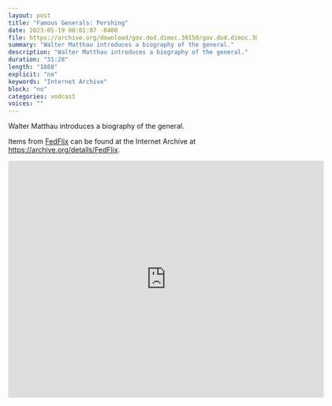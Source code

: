 ```yaml
---
layout: post
title: "Famous Generals: Pershing"
date: 2023-05-19 00:01:07 -0400
file: https://archive.org/download/gov.dod.dimoc.30150/gov.dod.dimoc.30150_512kb.mp4
summary: "Walter Matthau introduces a biography of the general."
description: "Walter Matthau introduces a biography of the general."
duration: "31:28"
length: "1888"
explicit: "no" 
keywords: "Internet Archive"
block: "no" 
categories: vodcast
voices: ""
---
```

Walter Matthau introduces a biography of the general.

Items from [FedFlix](https://archive.org/details/FedFlix?and%5B%5D=languageSorter%3A%22English%22&and%5B%5D=subject%3A%22dod.gov%22&and%5B%5D=subject%3A%22ntis.gov%22&and%5B%5D=subject%3A%22defenseimagery.mil%22&and%5B%5D=subject%3A%22usdoj.gov%22&and%5B%5D=subject%3A%22senate.gov%22&and%5B%5D=subject%3A%22dot.gov%22&and%5B%5D=subject%3A%22army.mil%22&and%5B%5D=subject%3A%22emergency+response%22&and%5B%5D=subject%3A%22frbsf.gov%22&and%5B%5D=subject%3A%22FBI%22&and%5B%5D=subject%3A%22domestic+preparedness%22&and%5B%5D=subject%3A%22emergency+education+network%22&and%5B%5D=subject%3A%22emergency+medical+system%22&and%5B%5D=subject%3A%22first+responders%22&and%5B%5D=subject%3A%22navy.mil%22&and%5B%5D=subject%3A%22treasury.gov%22&and%5B%5D=subject%3A%22usmint.gov%22&and%5B%5D=subject%3A%22war.gov%22&sort=week&page=1) can be found at the Internet Archive at <https://archive.org/details/FedFlix>.

<iframe src="https://archive.org/embed/gov.dod.dimoc.30150" width="640" height="480" frameborder="0" webkitallowfullscreen="true" mozallowfullscreen="true" allowfullscreen></iframe>
